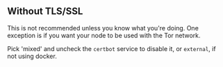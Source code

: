 ## Without TLS/SSL

This is not recommended unless you know what you're doing. One
exception is if you want your node to be used with the Tor network.

Pick 'mixed' and uncheck the `certbot` service
to disable it, or `external`, if not using docker.
